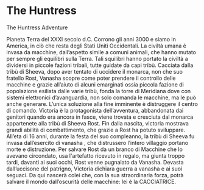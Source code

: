 # The Huntress
The Huntress Adventure

Pianeta Terra del XXXI secolo d.C. 
Corrono gli anni 3000 e siamo in America, in ciò che resta degli Stati Uniti Occidentali. 
La civiltà umana è invasa da macchine, dall’aspetto simile a comuni animali, che hanno mutato per sempre gli equilibri sulla Terra. 
Tali squilibri hanno portato la civiltà a dividersi in piccole fazioni tribali, tutte guidate da capi tribù.
Cacciata dalla tribù di Sheeva, dopo aver tentato di uccidere il monarca, non che suo fratello Rost, Vanasha scopre come poter prendere il controllo delle macchine e grazie all’aiuto di alcuni emarginati ossia piccola fazione di popolazione esiliata dalle varie tribù, fonda la torre di Meridiana dove con sistemi elettronici d’avanguardia, non solo comanda le macchine, ma le può anche generare. 
L’unica soluzione alla fine imminente è distruggere il centro di comando.
Victoria è la protagonista dell’avventura, abbandonata dai genitori quando era ancora in fasce, viene trovata e cresciuta dal monarca appartenete alla tribù di Sheeva Rost.
Fin dalla nascita, victoria mostrava grandi abilità di combattimento, che grazie a Rost ha potuto sviluppare. 
All’eta di 16 anni, durante la festa del suo compleanno, la tribù di Sheeva fu invasa dall’esercito di vanasha  , che distrussero l’intero villaggio portano morte e distruzione. 
Per salvare Rost da un branco di Macchine che lo avevano circondato, usa l'artefatto ricevuto in regalo, ma giunta troppo tardi, davanti ai suoi occhi, Rost venne pugnalato da Vanasha. 
Devasta dall’uccisone del patrigno, Victoria dichiara guerra a vanasha e  ai suoi seguaci. 
Da qui nascerà colei che, con la sua straordinaria forza, potrà salvare il mondo dall’oscurità delle macchine: lei è la CACCIATRICE. 
